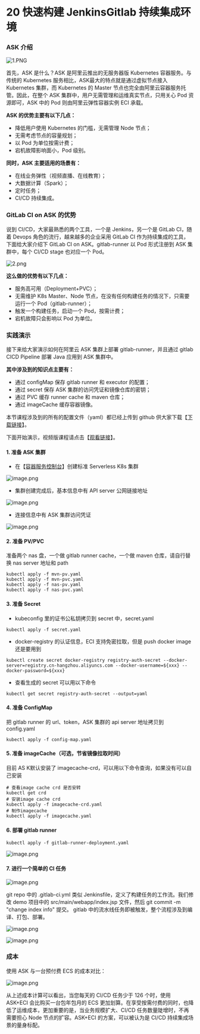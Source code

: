 # 20 快速构建 JenkinsGitlab 持续集成环境

### ASK 介绍

![1.PNG](assets/2020-10-26-040914.png)

首先，ASK 是什么？ASK 是阿里云推出的无服务器版 Kubernetes 容器服务。与传统的 Kubernetes 服务相比，ASK最大的特点就是通过虚拟节点接入 Kubernetes 集群，而 Kubernetes 的 Master 节点也完全由阿里云容器服务托管。因此，在整个 ASK 集群中，用户无需管理和运维真实节点，只用关心 Pod 资源即可，ASK 中的 Pod 则由阿里云弹性容器实例 ECI 承载。

**ASK 的优势主要有以下几点：**

- 降低用户使用 Kubernetes 的门槛，无需管理 Node 节点；
- 无需考虑节点的容量规划；
- 以 Pod 为单位按需计费；
- 宕机故障影响面小，Pod 级别。

**同时，ASK 主要适用的场景有：**

- 在线业务弹性（视频直播、在线教育）；
- 大数据计算（Spark）；
- 定时任务；
- CI/CD 持续集成。

### GitLab CI on ASK 的优势

说到 CI/CD，大家最熟悉的两个工具，一个是 Jenkins，另一个是 GitLab CI，随着 Devops 角色的流行，越来越多的企业采用 GitLab CI 作为持续集成的工具，下面给大家介绍下 GitLab CI on ASK。gitlab-runner 以 Pod 形式注册到 ASK 集群中，每个 CI/CD stage 也对应一个 Pod。

![2.png](assets/2020-10-26-040920.png)

**这么做的优势有以下几点：**

- 服务高可用（Deployment+PVC）；
- 无需维护 K8s Master、Node 节点，在没有任何构建任务的情况下，只需要运行一个 Pod（gitlab-runner）；
- 触发一个构建任务，启动一个 Pod，按需计费；
- 宕机故障只会影响以 Pod 为单位。

### 实践演示

接下来给大家演示如何在阿里云 ASK 集群上部署 gitlab-runner，并且通过 gitlab CICD Pipeline 部署 Java 应用到 ASK 集群中。

**其中涉及到的知识点主要有：**

- 通过 configMap 保存 gitlab runner 和 executor 的配置；
- 通过 secret 保存 ASK 集群的访问凭证和镜像仓库的密钥；
- 通过 PVC 缓存 runner cache 和 maven 仓库；
- 通过 imageCache 缓存容器镜像。

本节课程涉及到的所有的配置文件（yaml）都已经上传到 github 供大家下载【[下载链接](https://github.com/aliyuneci/BestPractice-Serverless-Kubernetes/tree/master/eci-gitlab-runner)】。

下面开始演示，视频版课程请点击【[观看链接](https://developer.aliyun.com/lesson_2025_19016)】。

#### 1. 准备 ASK 集群

- 在【[容器服务控制台](https://cs.console.aliyun.com/?spm=5176.eciconsole.0.0.68254a9cNv12zh#/k8s/cluster/createV2/serverless)】创建标准 Serverless K8s 集群

![image.png](assets/2020-10-26-040922.png)

- 集群创建完成后，基本信息中有 API server 公网链接地址

![image.png](assets/2020-10-26-040923.png)

- 连接信息中有 ASK 集群访问凭证

![image.png](assets/2020-10-26-040925.png)

#### 2. 准备 PV/PVC

准备两个 nas 盘，一个做 gitlab runner cache，一个做 maven 仓库，请自行替换 nas server 地址和 path

```shell
kubectl apply -f mvn-pv.yaml
kubectl apply -f mvn-pvc.yaml
kubectl apply -f nas-pv.yaml
kubectl apply -f nas-pvc.yaml
```

#### 3. 准备 Secret

- kubeconfig 里的证书公私钥拷贝到 secret 中，secret.yaml

```shell
kubectl apply -f secret.yaml
```

- docker-registry 的认证信息，ECI 支持免密拉取，但是 push docker image 还是要用到

```shell
kubectl create secret docker-registry registry-auth-secret --docker-server=registry.cn-hangzhou.aliyuncs.com --docker-username=${xxx} --docker-password=${xxx}
```

- 查看生成的 secret 可以用以下命令

```shell
kubectl get secret registry-auth-secret --output=yaml
```

#### 4. 准备 ConfigMap

把 gitlab runner 的 url、token，ASK 集群的 api server 地址拷贝到 config.yaml

```shell
kubectl apply -f config-map.yaml
```

#### 5. 准备 imageCache（可选，节省镜像拉取时间）

目前 AS K默认安装了 imagecache-crd，可以用以下命令查询，如果没有可以自己安装

```shell
# 查看image cache crd 是否安转
kubectl get crd
# 安装image cache crd
kubectl apply -f imagecache-crd.yaml
# 制作imagecache
kubectl apply -f imagecache.yaml
```

#### 6. 部署 gitlab runner

```shell
kubectl apply -f gitlab-runner-deployment.yaml
```

![image.png](assets/2020-10-26-040927.png)

#### 7. 进行一个简单的 CI 任务

![image.png](assets/2020-10-26-040929.png)

git repo 中的 .gitlab-ci.yml 类似 Jenkinsfile，定义了构建任务的工作流。我们修改 demo 项目中的 src/main/webapp/index.jsp 文件，然后 git commit -m "change index info" 提交。 gitlab 中的流水线任务即被触发，整个流程涉及到编译、打包、部署。

![image.png](assets/2020-10-26-040930.png)

![image.png](assets/2020-10-26-040931.png)

### 成本

使用 ASK 与一台预付费 ECS 的成本对比：

![image.png](assets/2020-10-26-040932.png)

从上述成本计算可以看出，当您每天的 CI/CD 任务少于 126 个时，使用 ASK+ECI 会比购买一台包年包月的 ECS 更加划算。在享受按需付费的同时，也降低了运维成本，更加重要的是，当业务规模扩大、CI/CD 任务数量陡增时，不再需要担心 Node 节点的扩容。ASK+ECI 的方案，可以被认为是 CI/CD 持续集成场景的量身标配。
